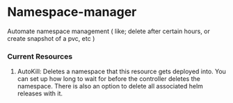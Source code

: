 # Namespace-manager
Automate namespace management ( like; delete after certain hours, or create snapshot of a pvc, etc )

### Current Resources
1. AutoKill: Deletes a namespace that this resource gets deployed into. You can set up how long to wait for before the controller deletes the namespace. There is also an option to delete all associated helm releases with it.

